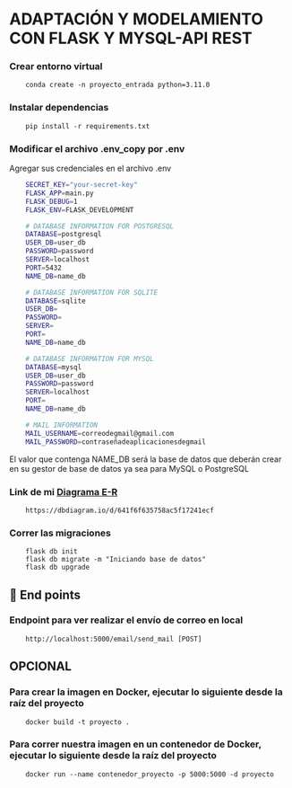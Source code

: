 # ADAPTACIÓN Y MODELAMIENTO CON FLASK Y MYSQL-API REST

### Crear entorno virtual

```console
    conda create -n proyecto_entrada python=3.11.0
```
### Instalar dependencias

```console
    pip install -r requirements.txt
```

### Modificar el archivo .env_copy por .env

Agregar sus credenciales en el archivo .env

```bash
    SECRET_KEY="your-secret-key"
    FLASK_APP=main.py
    FLASK_DEBUG=1
    FLASK_ENV=FLASK_DEVELOPMENT

    # DATABASE INFORMATION FOR POSTGRESQL
    DATABASE=postgresql
    USER_DB=user_db
    PASSWORD=password
    SERVER=localhost
    PORT=5432
    NAME_DB=name_db

    # DATABASE INFORMATION FOR SQLITE
    DATABASE=sqlite
    USER_DB=
    PASSWORD=
    SERVER=
    PORT=
    NAME_DB=name_db

    # DATABASE INFORMATION FOR MYSQL
    DATABASE=mysql
    USER_DB=user_db
    PASSWORD=password
    SERVER=localhost
    PORT=
    NAME_DB=name_db

    # MAIL INFORMATION
    MAIL_USERNAME=correodegmail@gmail.com
    MAIL_PASSWORD=contraseñadeaplicacionesdegmail
```

El valor que contenga NAME_DB será la base de datos que deberán crear en su gestor de base de datos ya sea para MySQL o PostgreSQL

### Link de mi [Diagrama E-R](https://dbdiagram.io/d/641f6f635758ac5f17241ecf)

```console
    https://dbdiagram.io/d/641f6f635758ac5f17241ecf
```

### Correr las migraciones

```console
    flask db init
    flask db migrate -m "Iniciando base de datos"
    flask db upgrade
```

## 🚀 End points

### Endpoint para ver realizar el envío de correo en local
```console
    http://localhost:5000/email/send_mail [POST]
```

## OPCIONAL
### Para crear la imagen en Docker, ejecutar lo siguiente desde la raíz del proyecto

```console
    docker build -t proyecto .
```
### Para correr nuestra imagen en un contenedor de Docker, ejecutar lo siguiente desde la raíz del proyecto

```console
    docker run --name contenedor_proyecto -p 5000:5000 -d proyecto
```